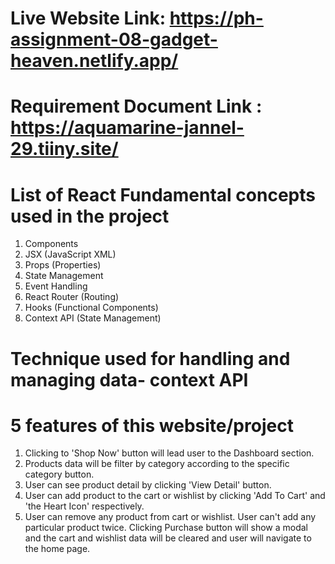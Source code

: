 # Live Website Link: https://ph-assignment-08-gadget-heaven.netlify.app/


# Requirement Document Link : https://aquamarine-jannel-29.tiiny.site/

# List of React Fundamental concepts used in the project

1. Components
2. JSX (JavaScript XML)
3. Props (Properties)
4. State Management
5. Event Handling
6. React Router (Routing)
7. Hooks (Functional Components)
8. Context API (State Management)

# Technique used for handling and managing data- context API

# 5 features of this website/project

1. Clicking to 'Shop Now' button will lead user to the Dashboard section.
2. Products data will be filter by category according to the specific category button.
3. User can see product detail by clicking 'View Detail' button.
4. User can add product to the cart or wishlist by clicking 'Add To Cart' and 'the Heart Icon' respectively.
5. User can remove any product from cart or wishlist. User can't add any particular product twice. Clicking Purchase button will show a modal and the cart and wishlist data will be cleared and user will navigate to the home page.

